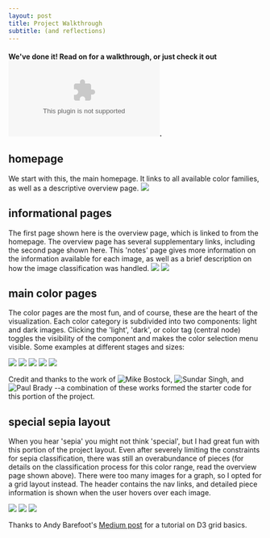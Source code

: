 ```yaml
---
layout: post
title: Project Walkthrough
subtitle: (and reflections)
---
```


#### We've done it! Read on for a walkthrough, or just check it out ![here](link.com). 

## homepage
We start with this, the main homepage. It links to all available color families, as well as a descriptive overview page. 
![](/is-project/img/home.png)

## informational pages
The first page shown here is the overview page, which is linked to from the homepage. The overview page has several supplementary links, including the second page shown here. This 'notes' page gives more information on the information available for each image, as well as a brief description on how the image classification was handled. 
![](/is-project/overview.png)
![](/is-project/notes.png)

## main color pages
The color pages are the most fun, and of course, these are the heart of the visualization. Each color category is subdivided into two components: light and dark images. Clicking the 'light', 'dark', or color tag (central node) toggles the visibility of the component and makes the color selection menu visible. Some examples at different stages and sizes:

![](/is-project/img/purple-open.png)
![](is-project/img/purple_banana.png)
![](/is-project/img/cyan_menu.png)
![](/is-project/img/cyan_landscape.png)
![](/is-project/img/black-dark.png)

Credit and thanks to the work of ![Mike Bostock](https://bl.ocks.org/mbostock/1062288), ![Sundar Singh](https://bl.ocks.org/eesur), and ![Paul Brady](https://bl.ocks.org/Paul-Brady) --a combination of these works formed the starter code for this portion of the project.
 
## special sepia layout
When you hear 'sepia' you might not think 'special', but I had great fun with this portion of the project layout. Even after severely limiting the constraints for sepia classification, there was still an overabundance of pieces (for details on the classification process for this color range, read the overview page shown above). There were too many images for a graph, so I opted for a grid layout instead. The header contains the nav links, and detailed piece information is shown when the user hovers over each image. 

![](/is-project/img/sepia_open.png)
![](/is-project/img/sepia_expanded.png)
![](/is-project/img/sepia_scrolled.png)

Thanks to Andy Barefoot's [Medium post](https://medium.com/@andybarefoot/d3-and-css-grid-with-expanding-content-3c8aaf783cb1) for a tutorial on D3 grid basics. 
